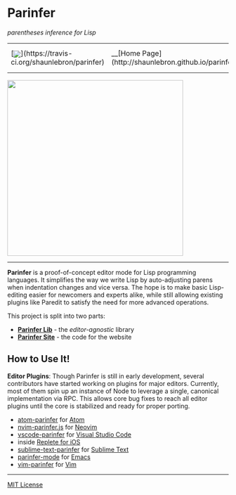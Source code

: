 # Parinfer 

_parentheses inference for Lisp_

 <table>
<tr>
<td>[<img src="https://travis-ci.org/shaunlebron/parinfer.svg?branch=master" valign="middle">](https://travis-ci.org/shaunlebron/parinfer)</td>
<td>__[Home Page](http://shaunlebron.github.io/parinfer/)__</td>
<td>[Download Plugins](http://shaunlebron.github.io/parinfer/#editor-plugins)</td>
</tr>
</table>

<img src="http://zippy.gfycat.com/WeirdOddBluefintuna.gif" width="400">

---

__Parinfer__ is a proof-of-concept editor mode for Lisp programming languages.
It simplifies the way we write Lisp by auto-adjusting parens when indentation
changes and vice versa.  The hope is to make basic Lisp-editing easier for
newcomers and experts alike, while still allowing existing plugins like Paredit
to satisfy the need for more advanced operations.

[Paredit]:http://danmidwood.com/content/2014/11/21/animated-paredit.html

This project is split into two parts:

- __[Parinfer Lib](lib)__ - the _editor-agnostic_ library
- __[Parinfer Site](site)__ - the code for the website

## How to Use It!

__Editor Plugins__: Though Parinfer is still in early development, several
contributors have started working on plugins for major editors.  Currently,
most of them spin up an instance of Node to leverage a single, canonical
implementation via RPC.  This allows core bug fixes to reach all editor plugins
until the core is stabilized and ready for proper porting.

- [atom-parinfer] for [Atom]
- [nvim-parinfer.js] for [Neovim]
- [vscode-parinfer] for [Visual Studio Code]
- inside [Replete for iOS]
- [sublime-text-parinfer] for [Sublime Text]
- [parinfer-mode] for [Emacs]
- [vim-parinfer] for [Vim]

[atom-parinfer]:https://github.com/oakmac/atom-parinfer
[Atom]:https://atom.io/
[nvim-parinfer.js]:https://github.com/snoe/nvim-parinfer.js
[Neovim]:https://neovim.io/
[vscode-parinfer]:https://github.com/Microsoft/vscode-parinfer
[Visual Studio Code]:https://code.visualstudio.com/
[Replete for iOS]:https://github.com/mfikes/replete
[sublime-text-parinfer]:https://github.com/oakmac/sublime-text-parinfer
[Sublime Text]:http://www.sublimetext.com/
[parinfer-mode]:https://github.com/edpaget/parinfer-mode
[Emacs]:https://www.gnu.org/software/emacs/
[vim-parinfer]:https://github.com/bhurlow/vim-parinfer
[Vim]:http://www.vim.org/

---

[MIT License](LICENSE.md)
